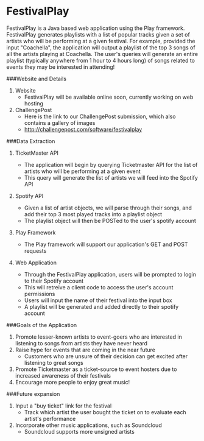 FestivalPlay
============

FestivalPlay is a Java based web application using the Play framework. FestivalPlay generates playlists with a list of popular tracks given a set of artists who will be performing at a given festival. For example, provided the input "Coachella", the application will output a playlist of the top 3 songs of all the artists playing at Coachella. The user's queries will generate an entire playlist (typically anywhere from 1 hour to 4 hours long) of songs related to events they may be interested in attending!

###Website and Details
1. Website
	* FestivalPlay will be available online soon, currently working on web hosting
2. ChallengePost
	* Here is the link to our ChallengePost submission, which also contains a gallery of images
	* http://challengepost.com/software/festivalplay

###Data Extraction

1. TicketMaster API
	* The application will begin by querying Ticketmaster API for the list of artists who will be performing at a given event
	* This query will generate the list of artists we will feed into the Spotify API

2. Spotify API
	* Given a list of artist objects, we will parse through their songs, and add their top 3 most played tracks into a playlist object
	* The playlist object will then be POSTed to the user's spotify account

3. Play Framework
	* The Play framework will support our application's GET and POST requests

4. Web Application
	* Through the FestivalPlay application, users will be prompted to login to their Spotify account
	* This will retreive a client code to access the user's account permissions
	* Users will input the name of their festival into the input box
	* A playlist will be generated and added directly to their spotify account

###Goals of the Application

1. Promote lesser-known artists to event-goers who are interested in listening to songs from artists they have never heard
2. Raise hype for events that are coming in the near future
	* Customers who are unsure of their decision can get excited after listening to great songs
3. Promote Ticketmaster as a ticket-source to event hosters due to increased awareness of their festivals
4. Encourage more people to enjoy great music!

###Future expansion
1. Input a "buy ticket" link for the festival
	* Track which artist the user bought the ticket on to evaluate each artist's performance
2. Incorporate other music applications, such as Soundcloud
	* Soundcloud supports more unsigned artists
